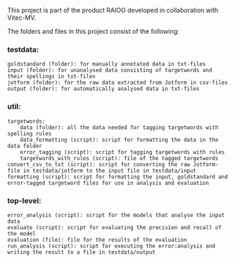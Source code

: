 This project is part of the product RAIOO developed in collaboration with Vitec-MV.

The folders and files in this project consist of the following:

### testdata:
    goldstandard (folder): for manually annotated data in txt-files
    input (folder): for unanalysed data consisting of targetwords and their spellings in txt-files
    jotform (folder): for the raw data extracted from Jotform in csv-files
    output (folder): for automatically analysed data in txt-files

### util:
    targetwords:
        data (folder): all the data needed for tagging targetwords with spelling rules
        data_formatting (script): script for formatting the data in the data folder
        error_tagging (script): script for tagging targetwords with rules
        targetwords_with_rules (script): file of the tagged targetwords
    convert_csv_to_txt (script): script for converting the raw Jotform-file in testdata/jotform to the input file in testdata/input
    formatting (script): script for formatting the input, goldstandard and error-tagged targetword files for use in analysis and evaluation

### top-level:
    error_analysis (script): script for the models that analyse the input data
    evaluate (script): script for evaluating the precision and recall of the model
    evaluation (file): file for the results of the evaluation
    run_analysis (script): script for executing the error:analysis and writing the result to a file in testdata/output